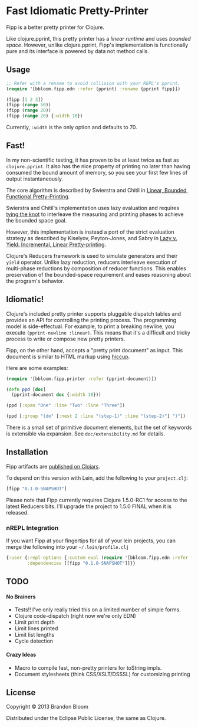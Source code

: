 # Fast Idiomatic Pretty-Printer

Fipp is a better pretty printer for Clojure.

Like clojure.pprint, this pretty printer has a *linear runtime* and uses
*bounded space*. However, unlike clojure.pprint, Fipp's implementation is
functionally pure and its interface is powered by data not method calls.


## Usage

```clojure
;; Refer with a rename to avoid collision with your REPL's pprint.
(require '[bbloom.fipp.edn :refer (pprint) :rename {pprint fipp}])

(fipp [1 2 3])
(fipp (range 50))
(fipp (range 20))
(fipp (range 20) {:width 10})
```

Currently, `:width` is the only option and defaults to 70.


## Fast!

In my non-scientific testing, it has proven to be at least twice as fast as
`clojure.pprint`.  It also has the nice property of printing no later than
having consumed the bound amount of memory, so you see your first few lines of
output instantaneously.

The core algorithm is described by Swierstra and Chitil in
[Linear, Bounded, Functional Pretty-Printing](http://kar.kent.ac.uk/24041/1/LinearOlaf.pdf).

Swierstra and Chitil's implementation uses lazy evaluation and requires
[tying the knot](http://www.haskell.org/haskellwiki/Tying_the_Knot) to
interleave the measuring and printing phases to achieve the bounded space goal.

However, this implementation is instead a port of the strict evaluation
strategy as described by Kiselyov, Peyton-Jones, and Sabry in
[Lazy v. Yield: Incremental, Linear Pretty-printing](http://www.cs.indiana.edu/~sabry/papers/yield-pp.pdf).

Clojure's Reducers framework is used to simulate generators and their `yield`
operator. Unlike lazy reduction, reducers interleave execution of multi-phase
reductions by composition of reducer functions. This enables preservation of
the bounded-space requirement and eases reasoning about the program's behavior.


## Idiomatic!

Clojure's included pretty printer supports pluggable dispatch tables and
provides an API for controlling the printing process. The programming model
is side-effectual. For example, to print a breaking newline, you execute
`(pprint-newline :linear)`. This means that it's a difficult and tricky
process to write or compose new pretty printers.

Fipp, on the other hand, accepts a "pretty print document" as input. This
document is similar to HTML markup using [hiccup](https://github.com/weavejester/hiccup).

Here are some examples:

```clojure
(require '[bbloom.fipp.printer :refer (pprint-document)])

(defn ppd [doc]
  (pprint-document doc {:width 10}))

(ppd [:span "One" :line "Two" :line "Three"])

(ppd [:group "(do" [:nest 2 :line "(step-1)" :line "(step-2)"] ")"])
```

There is a small set of primitive document elements, but the set of keywords
is extensible via expansion.  See `doc/extensibility.md` for details.


## Installation

Fipp artifacts are [published on Clojars](https://clojars.org/fipp).

To depend on this version with Lein, add the following to your `project.clj`:

```clojure
[fipp "0.1.0-SNAPSHOT"]
```

Please note that Fipp currently requires Clojure 1.5.0-RC1 for access to the latest Reducers bits.
I'll upgrade the project to 1.5.0 FINAL when it is released.

### nREPL Integration

If you want Fipp at your fingertips for all of your lein projects,
you can merge the following into your `~/.lein/profile.clj`

```clojure
{:user {:repl-options {:custom-eval (require '[bbloom.fipp.edn :refer (pprint) :rename {pprint fipp}])}
        :dependencies [[fipp "0.1.0-SNAPSHOT"]]}}
```


## TODO

#### No Brainers

- Tests!! I've only really tried this on a limited number of simple forms.
- Clojure code-dispatch (right now we're only EDN)
- Limit print depth
- Limit lines printed
- Limit list lengths
- Cycle detection

#### Crazy Ideas

- Macro to compile fast, non-pretty printers for toString impls.
- Document stylesheets (think CSS/XSLT/DSSSL) for customizing printing


## License

Copyright © 2013 Brandon Bloom

Distributed under the Eclipse Public License, the same as Clojure.
